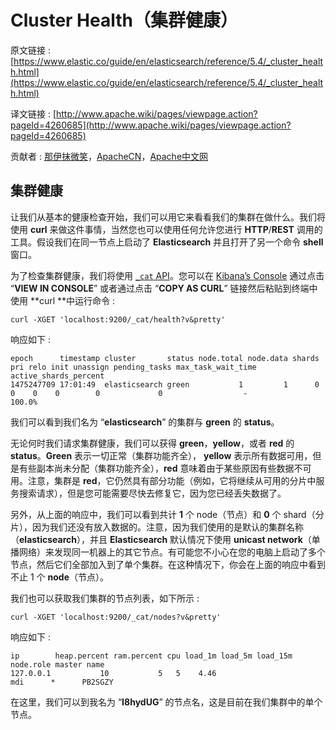 # Cluster Health（集群健康）

原文链接 : [https://www.elastic.co/guide/en/elasticsearch/reference/5.4/_cluster_health.html](https://www.elastic.co/guide/en/elasticsearch/reference/5.4/_cluster_health.html)

译文链接 : [http://www.apache.wiki/pages/viewpage.action?pageId=4260685](http://www.apache.wiki/pages/viewpage.action?pageId=4260685)

贡献者 : [那伊抹微笑](/display/~wangyangting)，[ApacheCN](/display/~apachecn)，[Apache中文网](/display/~apachechina)

## 集群健康

让我们从基本的健康检查开始，我们可以用它来看看我们的集群在做什么。我们将使用 **curl** 来做这件事情，当然您也可以使用任何允许您进行 **HTTP**/**REST** 调用的工具。假设我们在同一节点上启动了 **Elasticsearch** 并且打开了另一个命令 **shell** 窗口。

为了检查集群健康，我们将使用 [`_cat` API](https://www.elastic.co/guide/en/elasticsearch/reference/5.0/cat.html "cat APIs")。您可以在 [Kibana’s Console](https://www.elastic.co/guide/en/kibana/master/console-kibana.html) 通过点击 “**VIEW IN CONSOLE**” 或者通过点击 “**COPY AS CURL**” 链接然后粘贴到终端中使用 **curl **中运行命令 : 

```
curl -XGET 'localhost:9200/_cat/health?v&pretty'
```

响应如下 : 

```
epoch      timestamp cluster       status node.total node.data shards pri relo init unassign pending_tasks max_task_wait_time active_shards_percent
1475247709 17:01:49  elasticsearch green           1         1      0   0    0    0        0             0                  -                100.0%
```

我们可以看到我们名为 “**elasticsearch**” 的集群与 **green** 的 **status**。

无论何时我们请求集群健康，我们可以获得 **green**，**yellow**，或者 **red** 的 **status**。**Green** 表示一切正常（集群功能齐全）， **yellow** 表示所有数据可用，但是有些副本尚未分配（集群功能齐全），**red** 意味着由于某些原因有些数据不可用。注意，集群是 **red**，它仍然具有部分功能（例如，它将继续从可用的分片中服务搜索请求），但是您可能需要尽快去修复它，因为您已经丢失数据了。

另外，从上面的响应中，我们可以看到共计 **1** 个 node（节点）和 **0** 个 shard（分片），因为我们还没有放入数据的。注意，因为我们使用的是默认的集群名称（**elasticsearch**），并且 **Elasticsearch** 默认情况下使用 **unicast network**（单播网络）来发现同一机器上的其它节点。有可能您不小心在您的电脑上启动了多个节点，然后它们全部加入到了单个集群。在这种情况下，你会在上面的响应中看到不止 1 个 **node**（节点）。

我们也可以获取我们集群的节点列表，如下所示 : 

```
curl -XGET 'localhost:9200/_cat/nodes?v&pretty'
```

响应如下 : 

```
ip        heap.percent ram.percent cpu load_1m load_5m load_15m node.role master name
127.0.0.1           10           5   5    4.46                        mdi      *      PB2SGZY
```

在这里，我们可以到我名为 “**I8hydUG**” 的节点名，这是目前在我们集群中的单个节点。